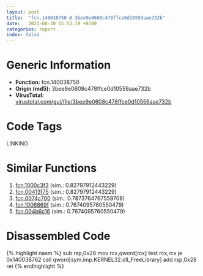 ```yaml
---
layout: post
title:  "fcn.140038750 @ 3bee9e0608c478ffce0d10559aae732b"
date:   2021-08-30 15:52:19 +0300
categories: report
index: false
---
```


# Generic Information
- **Function:** fcn.140038750
- **Origin (md5):** 3bee9e0608c478ffce0d10559aae732b
- **VirusTotal:** [virustotal.com/gui/file/3bee9e0608c478ffce0d10559aae732b][virustotal_ref]

# Code Tags
<span class="tag" id="LINKING">LINKING</span>


# Similar Functions

1. [fcn.1000c3f3][similar_1_ref] (sim.: 0.82797912443229)
2. [fcn.00413f75][similar_2_ref] (sim.: 0.82797912443229)
3. [fcn.0074c700][similar_3_ref] (sim.: 0.7873764767559708)
4. [fcn.1006869f][similar_4_ref] (sim.: 0.7674095760550479)
5. [fcn.004b6c16][similar_5_ref] (sim.: 0.7674095760550479)


# Disassembled Code

{% highlight nasm %}
sub rsp,0x28
mov rcx,qword[rcx]
test rcx,rcx
je 0x140038762
call qword[sym.imp.KERNEL32.dll_FreeLibrary]
add rsp,0x28
ret
{% endhighlight %}


[similar_1_ref]: /report/fcn.1000c3f3@e5d49e0823e602f2ee948ac39d32c1eb
[similar_2_ref]: /report/fcn.00413f75@9c2b894b84f59672d8be2e984066f76f
[similar_3_ref]: /report/fcn.0074c700@a5905e3c253c25bbaf727a1a18fe8ed1
[similar_4_ref]: /report/fcn.1006869f@e5d49e0823e602f2ee948ac39d32c1eb
[similar_5_ref]: /report/fcn.004b6c16@9c2b894b84f59672d8be2e984066f76f
[virustotal_ref]: https://www.virustotal.com/gui/file/3bee9e0608c478ffce0d10559aae732b